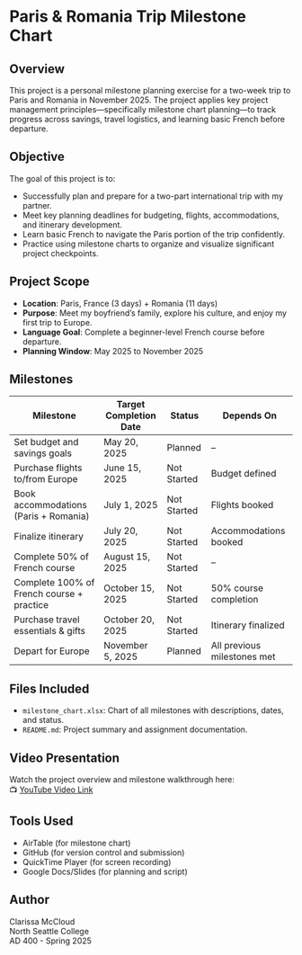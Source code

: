 # Paris & Romania Trip Milestone Chart

## Overview
This project is a personal milestone planning exercise for a two-week trip to Paris and Romania in November 2025. The project applies key project management principles—specifically milestone chart planning—to track progress across savings, travel logistics, and learning basic French before departure.

## Objective
The goal of this project is to:
- Successfully plan and prepare for a two-part international trip with my partner.
- Meet key planning deadlines for budgeting, flights, accommodations, and itinerary development.
- Learn basic French to navigate the Paris portion of the trip confidently.
- Practice using milestone charts to organize and visualize significant project checkpoints.

## Project Scope
- **Location**: Paris, France (3 days) + Romania (11 days)
- **Purpose**: Meet my boyfriend’s family, explore his culture, and enjoy my first trip to Europe.
- **Language Goal**: Complete a beginner-level French course before departure.
- **Planning Window**: May 2025 to November 2025

## Milestones

| Milestone                                  | Target Completion Date | Status       | Depends On                     |
|-------------------------------------------|-------------------------|--------------|--------------------------------|
| Set budget and savings goals              | May 20, 2025            | Planned      | –                              |
| Purchase flights to/from Europe           | June 15, 2025           | Not Started  | Budget defined                 |
| Book accommodations (Paris + Romania)     | July 1, 2025            | Not Started  | Flights booked                 |
| Finalize itinerary                        | July 20, 2025           | Not Started  | Accommodations booked          |
| Complete 50% of French course             | August 15, 2025         | Not Started  | –                              |
| Complete 100% of French course + practice | October 15, 2025        | Not Started  | 50% course completion          |
| Purchase travel essentials & gifts        | October 20, 2025        | Not Started  | Itinerary finalized            |
| Depart for Europe                         | November 5, 2025        | Planned      | All previous milestones met    |

## Files Included
- `milestone_chart.xlsx`: Chart of all milestones with descriptions, dates, and status.
- `README.md`: Project summary and assignment documentation.

## Video Presentation
Watch the project overview and milestone walkthrough here:  
📺 [YouTube Video Link](https://youtube.com/your-link-here)

## Tools Used
- AirTable (for milestone chart)
- GitHub (for version control and submission)
- QuickTime Player (for screen recording)
- Google Docs/Slides (for planning and script)

## Author
Clarissa McCloud  
North Seattle College  
AD 400 - Spring 2025

